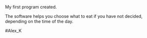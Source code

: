 My first program created.

The software helps you choose what to eat if you have not decided, depending on the time of the day.

#Alex_K
